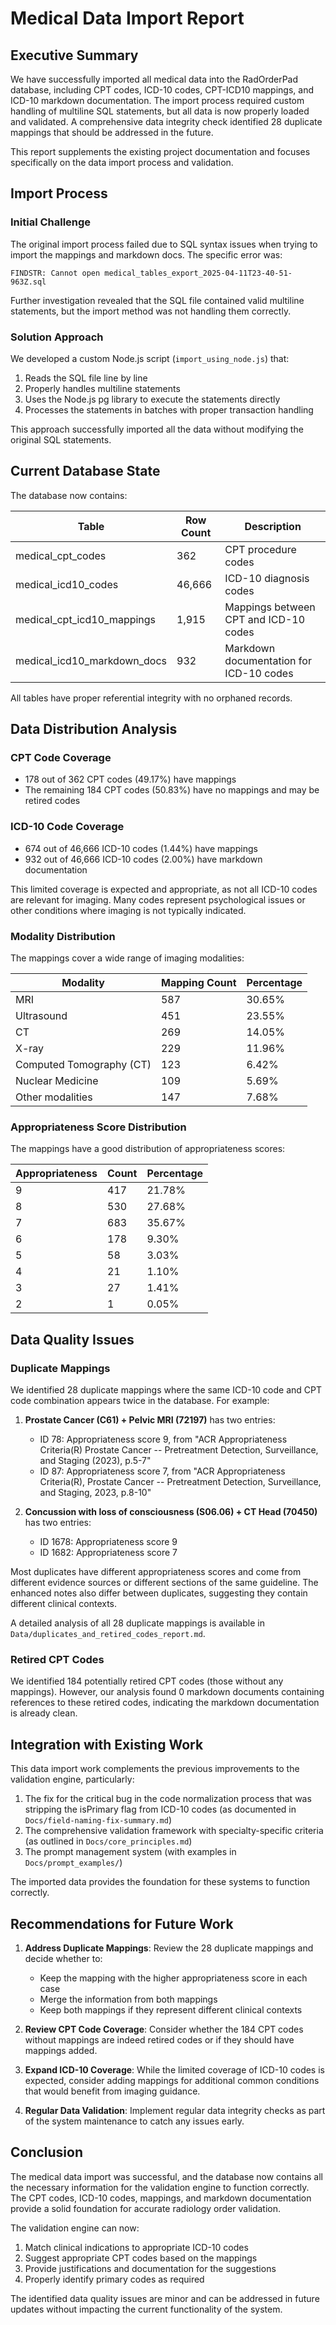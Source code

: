 # Medical Data Import Report

## Executive Summary

We have successfully imported all medical data into the RadOrderPad database, including CPT codes, ICD-10 codes, CPT-ICD10 mappings, and ICD-10 markdown documentation. The import process required custom handling of multiline SQL statements, but all data is now properly loaded and validated. A comprehensive data integrity check identified 28 duplicate mappings that should be addressed in the future.

This report supplements the existing project documentation and focuses specifically on the data import process and validation.

## Import Process

### Initial Challenge

The original import process failed due to SQL syntax issues when trying to import the mappings and markdown docs. The specific error was:

```
FINDSTR: Cannot open medical_tables_export_2025-04-11T23-40-51-963Z.sql
```

Further investigation revealed that the SQL file contained valid multiline statements, but the import method was not handling them correctly.

### Solution Approach

We developed a custom Node.js script (`import_using_node.js`) that:

1. Reads the SQL file line by line
2. Properly handles multiline statements
3. Uses the Node.js pg library to execute the statements directly
4. Processes the statements in batches with proper transaction handling

This approach successfully imported all the data without modifying the original SQL statements.

## Current Database State

The database now contains:

| Table | Row Count | Description |
|-------|-----------|-------------|
| medical_cpt_codes | 362 | CPT procedure codes |
| medical_icd10_codes | 46,666 | ICD-10 diagnosis codes |
| medical_cpt_icd10_mappings | 1,915 | Mappings between CPT and ICD-10 codes |
| medical_icd10_markdown_docs | 932 | Markdown documentation for ICD-10 codes |

All tables have proper referential integrity with no orphaned records.

## Data Distribution Analysis

### CPT Code Coverage

- 178 out of 362 CPT codes (49.17%) have mappings
- The remaining 184 CPT codes (50.83%) have no mappings and may be retired codes

### ICD-10 Code Coverage

- 674 out of 46,666 ICD-10 codes (1.44%) have mappings
- 932 out of 46,666 ICD-10 codes (2.00%) have markdown documentation

This limited coverage is expected and appropriate, as not all ICD-10 codes are relevant for imaging. Many codes represent psychological issues or other conditions where imaging is not typically indicated.

### Modality Distribution

The mappings cover a wide range of imaging modalities:

| Modality | Mapping Count | Percentage |
|----------|---------------|------------|
| MRI | 587 | 30.65% |
| Ultrasound | 451 | 23.55% |
| CT | 269 | 14.05% |
| X-ray | 229 | 11.96% |
| Computed Tomography (CT) | 123 | 6.42% |
| Nuclear Medicine | 109 | 5.69% |
| Other modalities | 147 | 7.68% |

### Appropriateness Score Distribution

The mappings have a good distribution of appropriateness scores:

| Appropriateness | Count | Percentage |
|-----------------|-------|------------|
| 9 | 417 | 21.78% |
| 8 | 530 | 27.68% |
| 7 | 683 | 35.67% |
| 6 | 178 | 9.30% |
| 5 | 58 | 3.03% |
| 4 | 21 | 1.10% |
| 3 | 27 | 1.41% |
| 2 | 1 | 0.05% |

## Data Quality Issues

### Duplicate Mappings

We identified 28 duplicate mappings where the same ICD-10 code and CPT code combination appears twice in the database. For example:

1. **Prostate Cancer (C61) + Pelvic MRI (72197)** has two entries:
   - ID 78: Appropriateness score 9, from "ACR Appropriateness Criteria(R) Prostate Cancer -- Pretreatment Detection, Surveillance, and Staging (2023), p.5-7"
   - ID 87: Appropriateness score 7, from "ACR Appropriateness Criteria(R), Prostate Cancer -- Pretreatment Detection, Surveillance, and Staging, 2023, p.8-10"

2. **Concussion with loss of consciousness (S06.06) + CT Head (70450)** has two entries:
   - ID 1678: Appropriateness score 9
   - ID 1682: Appropriateness score 7

Most duplicates have different appropriateness scores and come from different evidence sources or different sections of the same guideline. The enhanced notes also differ between duplicates, suggesting they contain different clinical contexts.

A detailed analysis of all 28 duplicate mappings is available in `Data/duplicates_and_retired_codes_report.md`.

### Retired CPT Codes

We identified 184 potentially retired CPT codes (those without any mappings). However, our analysis found 0 markdown documents containing references to these retired codes, indicating the markdown documentation is already clean.

## Integration with Existing Work

This data import work complements the previous improvements to the validation engine, particularly:

1. The fix for the critical bug in the code normalization process that was stripping the isPrimary flag from ICD-10 codes (as documented in `Docs/field-naming-fix-summary.md`)
2. The comprehensive validation framework with specialty-specific criteria (as outlined in `Docs/core_principles.md`)
3. The prompt management system (with examples in `Docs/prompt_examples/`)

The imported data provides the foundation for these systems to function correctly.

## Recommendations for Future Work

1. **Address Duplicate Mappings**: Review the 28 duplicate mappings and decide whether to:
   - Keep the mapping with the higher appropriateness score in each case
   - Merge the information from both mappings
   - Keep both mappings if they represent different clinical contexts

2. **Review CPT Code Coverage**: Consider whether the 184 CPT codes without mappings are indeed retired codes or if they should have mappings added.

3. **Expand ICD-10 Coverage**: While the limited coverage of ICD-10 codes is expected, consider adding mappings for additional common conditions that would benefit from imaging guidance.

4. **Regular Data Validation**: Implement regular data integrity checks as part of the system maintenance to catch any issues early.

## Conclusion

The medical data import was successful, and the database now contains all the necessary information for the validation engine to function correctly. The CPT codes, ICD-10 codes, mappings, and markdown documentation provide a solid foundation for accurate radiology order validation.

The validation engine can now:
1. Match clinical indications to appropriate ICD-10 codes
2. Suggest appropriate CPT codes based on the mappings
3. Provide justifications and documentation for the suggestions
4. Properly identify primary codes as required

The identified data quality issues are minor and can be addressed in future updates without impacting the current functionality of the system.